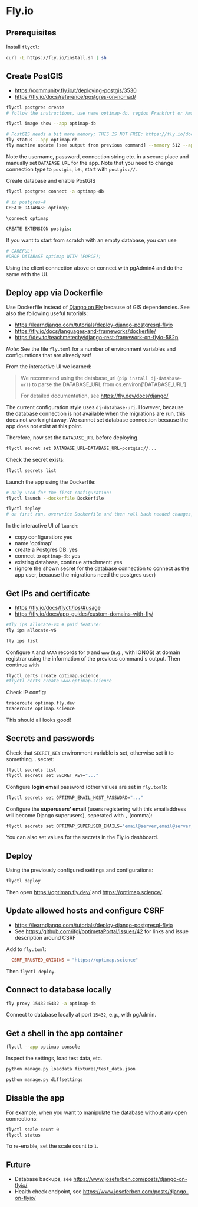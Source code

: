 # Fly.io

## Prerequisites

Install `flyctl`:

```bash
curl -L https://fly.io/install.sh | sh
```

## Create PostGIS

- <https://community.fly.io/t/deploying-postgis/3530>
- <https://fly.io/docs/reference/postgres-on-nomad/>

```bash
flyctl postgres create
# follow the instructions, use name optimap-db, region Frankfurt or Amsterdam, configuration "Development", do not scale to 0

flyctl image show --app optimap-db

# PostGIS needs a bit more memory; THIS IS NOT FREE: https://fly.io/docs/about/pricing/?utm_campaign=oom-notification&utm_medium=email&utm_source=flyio#virtual-machines
fly status --app optimap-db
fly machine update [see output from previous command] --memory 512 --app optimap-db
```

Note the username, password, connection string etc. in a secure place and manually set `DATABASE_URL` for the app.
Note that you need to change connection type to `postgis`, i.e., start with `postgis://`.

Create database and enable PostGIS

```bash
flyctl postgres connect -a optimap-db

# in postgres=# 
CREATE DATABASE optimap;

\connect optimap

CREATE EXTENSION postgis;
```

If you want to start from scratch with an empty database, you can use

```bash
# CAREFUL!
#DROP DATABASE optimap WITH (FORCE);
```

Using the client connection above or connect with pgAdmin4 and do the same with the UI.

## Deploy app via Dockerfile

Use Dockerfile instead of [Django on Fly](https://fly.io/docs/django/) because of GIS dependencies.
See also the following useful tutorials:

- <https://learndjango.com/tutorials/deploy-django-postgresql-flyio>
- <https://fly.io/docs/languages-and-frameworks/dockerfile/>
- <https://dev.to/teachmetechy/django-rest-framework-on-flyio-582p>

_Note:_ See the file `fly.toml` for a number of environment variables and configurations that are already set!

From the interactive UI we learned:

> We recommend using the database_url (`pip install dj-database-url`) to parse the DATABASE_URL from os.environ['DATABASE_URL']
>
> For detailed documentation, see <https://fly.dev/docs/django/>

The current configuration style uses `dj-database-uri`.
However, because the database connection is not available when the migrations are run, this does not work rightaway.
We cannot set database connection because the app does not exist at this point.

Therefore, now set the `DATABASE_URL` before deploying.

```bash
flyctl secret set DATABASE_URL=DATABASE_URL=postgis://...
```

Check the secret exists:

```bash
flyctl secrets list
```

Launch the app using the Dockerfile:

```bash
# only used for the first configuration:
flyctl launch --dockerfile Dockerfile

flyctl deploy
# on first run, overwrite Dockerfile and then roll back needed changes, otherwise error
```

In the interactive UI of `launch`:

- copy configuration: yes
- name 'optimap'
- create a Postgres DB: yes
- connect to `optimap-db`: yes
- existing database, continue attachment: yes
- (ignore the shown secret for the database connection to connect as the app user, because the migrations need the postgres user)

## Get IPs and certificate

- <https://fly.io/docs/flyctl/ips/#usage>
- <https://fly.io/docs/app-guides/custom-domains-with-fly/>

```bash
#fly ips allocate-v4 # paid feature!
fly ips allocate-v6
```

```bash
fly ips list
```

Configure `A` and `AAAA` records for `@` and `www` (e.g., with IONOS) at domain registrar using the information of the previous command's output.
Then continue with

```bash
flyctl certs create optimap.science
#flyctl certs create www.optimap.science
```

Check IP config:

```bash
traceroute optimap.fly.dev
traceroute optimap.science
```

This should all looks good!

## Secrets and passwords

Check that `SECRET_KEY` environment variable is set, otherwise set it to something... secret:

```bash
flyctl secrets list
flyctl secrets set SECRET_KEY="..."
```

Configure **login email** password (other values are set in `fly.toml`):

```bash
flyctl secrets set OPTIMAP_EMAIL_HOST_PASSWORD="..."
```

Configure the **superusers' email** (users registering with this emailaddress will become Django superusers), seperated with `,` (comma):

```bash
flyctl secrets set OPTIMAP_SUPERUSER_EMAILS="email@server,email@server,..."
```

You can also set values for the secrets in the Fly.io dashboard.

## Deploy

Using the previously configured settings and configurations:

```bash
flyctl deploy
```

Then open <https://optimap.fly.dev/> and <https://optimap.science/>.

## Update allowed hosts and configure CSRF

- <https://learndjango.com/tutorials/deploy-django-postgresql-flyio>
- See <https://github.com/ifgi/optimetaPortal/issues/42> for links and issue description around CSRF

Add to `fly.toml`:

```toml
  CSRF_TRUSTED_ORIGINS = "https://optimap.science"
```

Then `flyctl deploy`.

## Connect to database locally

```bash
fly proxy 15432:5432 -a optimap-db
```

Connect to database locally at port `15432`, e.g., with pgAdmin.

## Get a shell in the app container

```bash
flyctl --app optimap console
```

Inspect the settings,  load test data, etc.

```bash
python manage.py loaddata fixtures/test_data.json

python manage.py diffsettings
```

## Disable the app

For example, when you want to manipulate the database without any open connections:

```bash
flyctl scale count 0
flyctl status
```

To re-enable, set the scale count to `1`.

## Future

- Database backups, see <https://www.joseferben.com/posts/django-on-flyio/>
- Health check endpoint, see <https://www.joseferben.com/posts/django-on-flyio/>
